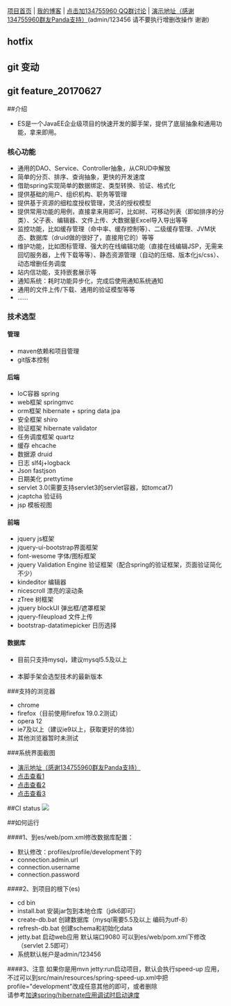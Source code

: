 <a href="http://zhangkaitao.github.io/es/" target="_blank">项目首页</a>
|
<a href="http://jinnianshilongnian.iteye.com/" target="_blank">我的博客</a> | <a href="http://url.cn/MViZN0">点击加134755960 QQ群讨论</a> | <a href="http://demo.kaifazhe.me/es/admin/index" target="_blank">演示地址（感谢134755960群友Panda支持）</a>(admin/123456 请不要执行增删改操作 谢谢)

## hotfix
## git 变动
## git feature_20170627

##介绍
* ES是一个JavaEE企业级项目的快速开发的脚手架，提供了底层抽象和通用功能，拿来即用。

### 核心功能
* 通用的DAO、Service、Controller抽象，从CRUD中解放
* 简单的分页、排序、查询抽象，更快的开发速度
* 借助spring实现简单的数据绑定、类型转换、验证、格式化
* 提供基础的用户、组织机构、职务等管理
* 提供基于资源的细粒度授权管理，灵活的授权模型
* 提供常用功能的用例，直接拿来用即可，比如树、可移动列表（即如排序的分类）、父子表、编辑器、文件上传、大数据量Excel导入导出等等
* 监控功能，比如缓存管理（命中率、缓存控制等）、二级缓存管理、JVM状态、数据库（druid做的很好了，直接用它的）等等
* 维护功能，比如图标管理、强大的在线编辑功能（直接在线编辑JSP，无需来回切服务器，上传下载等等）、静态资源管理（自动的压缩、版本化js/css）、动态增删任务调度
* 站内信功能，支持嵌套展示等
* 通知系统：耗时功能异步化，完成后使用通知系统通知
* 通用的文件上传/下载、通用的验证模型等等
* ……

### 技术选型

#### 管理
* maven依赖和项目管理
* git版本控制

#### 后端
* IoC容器 spring
* web框架 springmvc
* orm框架 hibernate + spring data jpa
* 安全框架 shiro
* 验证框架 hibernate validator
* 任务调度框架 quartz
* 缓存 ehcache
* 数据源 druid
* 日志 slf4j+logback
* Json fastjson
* 日期美化 prettytime
* servlet 3.0(需要支持servlet3的servlet容器，如tomcat7)
* jcaptcha 验证码
* jsp 模板视图

#### 前端
* jquery js框架
* jquery-ui-bootstrap界面框架
* font-wesome 字体/图标框架
* jquery Validation Engine 验证框架（配合spring的验证框架，页面验证简化不少）
* kindeditor 编辑器
* nicescroll 漂亮的滚动条
* zTree 树框架
* jquery blockUI 弹出框/遮罩框架
* jquery-fileupload 文件上传
* bootstrap-datatimepicker 日历选择

#### 数据库
 * 目前只支持mysql，建议mysql5.5及以上

####
 * 本脚手架会选型技术的最新版本

###支持的浏览器
 * chrome
 * firefox（目前使用firefox 19.0.2测试）
 * opera 12
 * ie7及以上（建议ie9以上，获取更好的体验）
 * 其他浏览器暂时未测试

###系统界面截图
* <a href="http://demo.kaifazhe.me/es/admin/index" target="_blank">演示地址（感谢134755960群友Panda支持）</a>
* <a href="https://github.com/zhangkaitao/es/blob/master/src/support/img/1.PNG?raw=true" target="_blank">点击查看1</a>
* <a href="https://github.com/zhangkaitao/es/blob/master/src/support/img/2.PNG?raw=true" target="_blank">点击查看2</a>
* <a href="https://github.com/zhangkaitao/es/blob/master/src/support/img/3.PNG?raw=true" target="_blank">点击查看3</a>


##CI status
<a href="https://travis-ci.org/zhangkaitao/es"><img src="https://travis-ci.org/zhangkaitao/es.png"/></a>


##如何运行

####1、到es/web/pom.xml修改数据库配置：
*  默认修改：profiles/profile/development下的
*  connection.admin.url
*  connection.username
*  connection.password

####2、到项目的根下(es)
* cd bin
* install.bat 安装jar包到本地仓库（jdk6即可）
* create-db.bat 创建数据库（mysql需要5.5及以上 编码为utf-8）
* refresh-db.bat 创建schema和初始化data
* jetty.bat 启动web应用 默认端口9080 可以到es/web/pom.xml下修改（servlet 2.5即可）
* 系统默认帐户是admin/123456

####3、注意
如果你是用mvn jetty:run启动项目，默认会执行speed-up 应用，不过可以到src/main/resources/spring-speed-up.xml中把profile="development"改成任意其他的即可，或者删除<br/>
请参考<a href='http://jinnianshilongnian.iteye.com/blog/1883013'>加速spring/hibernate应用调试时启动速度</a>
